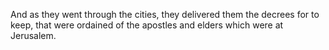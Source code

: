 And as they went through the cities, they delivered them the decrees for to keep, that were ordained of the apostles and elders which were at Jerusalem.
